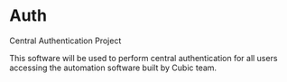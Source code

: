 Auth
====

Central Authentication Project

This software will be used to perform central authentication for all 
users accessing the automation software built by Cubic team.
